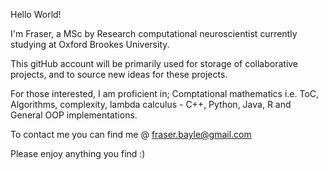 Hello World!

I'm Fraser, a MSc by Research computational neuroscientist currently studying at Oxford Brookes University.

This gitHub account will be primarily used for storage of collaborative projects, and to
source new ideas for these projects.

For those interested, I am proficient in; Comptational mathematics i.e. ToC, Algorithms,
complexity, lambda calculus - C++, Python, Java, R and General OOP implementations.

To contact me you can find me @ fraser.bayle@gmail.com

Please enjoy anything you find :)
